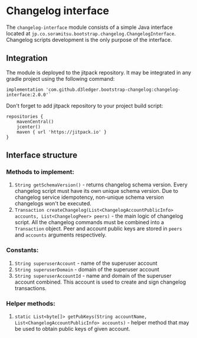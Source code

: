 # Changelog interface
The `changelog-interface` module consists of a simple Java interface located at `jp.co.soramitsu.bootstrap.changelog.ChangelogInterface`.  Changelog scripts development is the only purpose of the interface.
## Integration
The module is deployed to the jitpack repository. It may be integrated in any gradle project using the following command:
```
implementation 'com.github.d3ledger.bootstrap-changelog:changelog-interface:2.0.0'`
```
Don't forget to add jitpack repository to your project build script:
```
repositories {
    mavenCentral()
    jcenter()
    maven { url 'https://jitpack.io' }
}
```
## Interface structure
### Methods to implement:
1) `String getSchemaVersion()` - returns changelog schema version. Every changelog script must have its own unique schema version. Due to changelog service idempotency, non-unique schema version changelogs won't be executed. 
2) `Transaction createChangelog(List<ChangelogAccountPublicInfo> accounts, List<ChangelogPeer> peers)` - the main logic of changelog script. All the changelog commands must be combined into a `Transaction` object. Peer and account public keys are stored in `peers` and `accounts` arguments respectively. 
### Constants:
1) `String superuserAccount` -  name of the superuser account
2) `String superuserDomain` - domain of the superuser account 
3) `String superuserAccountId` - name and domain of the superuser account combined.  This account is used to create and sign changelog transactions.
### Helper methods:
1) `static List<byte[]> getPubKeys(String accountName, List<ChangelogAccountPublicInfo> accounts)` - helper method that may be used to obtain public keys of given account.
